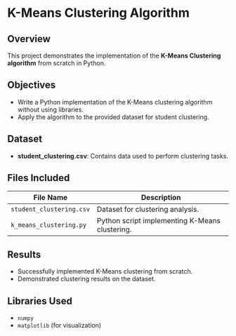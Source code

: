 

#  K-Means Clustering Algorithm  


## Overview  
This project demonstrates the implementation of the **K-Means Clustering algorithm** from scratch in Python.  



## Objectives  
- Write a Python implementation of the K-Means clustering algorithm without using libraries.  
- Apply the algorithm to the provided dataset for student clustering.  



## Dataset  
- **student_clustering.csv**: Contains data used to perform clustering tasks.  



## Files Included  

| File Name                 | Description                                      |
|---------------------------|--------------------------------------------------|
| `student_clustering.csv`  | Dataset for clustering analysis.                 |
| `k_means_clustering.py`   | Python script implementing K-Means clustering.   |


## Results  
- Successfully implemented K-Means clustering from scratch.  
- Demonstrated clustering results on the dataset.  



## Libraries Used  
- `numpy`  
- `matplotlib` (for visualization)  

